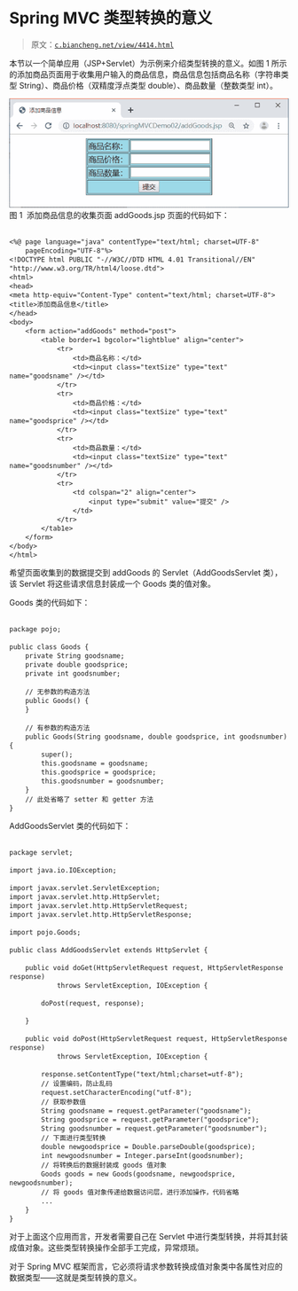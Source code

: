 # Spring MVC 类型转换的意义

> 原文：[`c.biancheng.net/view/4414.html`](http://c.biancheng.net/view/4414.html)

本节以一个简单应用（JSP+Servlet）为示例来介绍类型转换的意义。如图 1 所示的添加商品页面用于收集用户输入的商品信息，商品信息包括商品名称（字符串类型 String）、商品价格（双精度浮点类型 double）、商品数量（整数类型 int）。

![添加商品信息的收集页面](img/c33d952915f0589a4774b6404bb1b7d0.png)
图 1  添加商品信息的收集页面 addGoods.jsp 页面的代码如下：

```

<%@ page language="java" contentType="text/html; charset=UTF-8"
    pageEncoding="UTF-8"%>
<!DOCTYPE html PUBLIC "-//W3C//DTD HTML 4.01 Transitional//EN" "http://www.w3.org/TR/html4/loose.dtd">
<html>
<head>
<meta http-equiv="Content-Type" content="text/html; charset=UTF-8">
<title>添加商品信息</title>
</head>
<body>
    <form action="addGoods" method="post">
        <table border=1 bgcolor="lightblue" align="center">
            <tr>
                <td>商品名称：</td>
                <td><input class="textSize" type="text" name="goodsname" /></td>
            </tr>
            <tr>
                <td>商品价格：</td>
                <td><input class="textSize" type="text" name="goodsprice" /></td>
            </tr>
            <tr>
                <td>商品数量：</td>
                <td><input class="textSize" type="text" name="goodsnumber" /></td>
            </tr>
            <tr>
                <td colspan="2" align="center">
                    <input type="submit" value="提交" />
                </td>
            </tr>
        </tab1e>
    </form>
</body>
</html>
```

希望页面收集到的数据提交到 addGoods 的 Servlet（AddGoodsServlet 类），该 Servlet 将这些请求信息封装成一个 Goods 类的值对象。

Goods 类的代码如下：

```

package pojo;

public class Goods {
    private String goodsname;
    private double goodsprice;
    private int goodsnumber;

    // 无参数的构造方法
    public Goods() {
    }

    // 有参数的构造方法
    public Goods(String goodsname, double goodsprice, int goodsnumber) {
        super();
        this.goodsname = goodsname;
        this.goodsprice = goodsprice;
        this.goodsnumber = goodsnumber;
    }
    // 此处省略了 setter 和 getter 方法
}
```

AddGoodsServlet 类的代码如下：

```

package servlet;

import java.io.IOException;

import javax.servlet.ServletException;
import javax.servlet.http.HttpServlet;
import javax.servlet.http.HttpServletRequest;
import javax.servlet.http.HttpServletResponse;

import pojo.Goods;

public class AddGoodsServlet extends HttpServlet {

    public void doGet(HttpServletRequest request, HttpServletResponse response)
            throws ServletException, IOException {

        doPost(request, response);

    }

    public void doPost(HttpServletRequest request, HttpServletResponse response)
            throws ServletException, IOException {

        response.setContentType("text/html;charset=utf-8");
        // 设置编码，防止乱码
        request.setCharacterEncoding("utf-8");
        // 获取参数值
        String goodsname = request.getParameter("goodsname");
        String goodsprice = request.getParameter("goodsprice");
        String goodsnumber = request.getParameter("goodsnumber");
        // 下面进行类型转换
        double newgoodsprice = Double.parseDouble(goodsprice);
        int newgoodsnumber = Integer.parseInt(goodsnumber);
        // 将转换后的数据封装成 goods 值对象
        Goods goods = new Goods(goodsname, newgoodsprice, newgoodsnumber);
        // 将 goods 值对象传递给数据访问层，进行添加操作，代码省略
        ...
    }
}
```

对于上面这个应用而言，开发者需要自己在 Servlet 中进行类型转换，并将其封装成值对象。这些类型转换操作全部手工完成，异常烦琐。

对于 Spring MVC 框架而言，它必须将请求参数转换成值对象类中各属性对应的数据类型——这就是类型转换的意义。